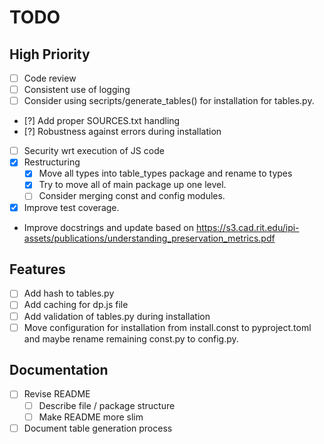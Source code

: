 # TODO

## High Priority
- [ ] Code review
- [ ] Consistent use of logging
- [ ] Consider using secripts/generate_tables() for installation for tables.py.
- [?] Add proper SOURCES.txt handling
- [?] Robustness against errors during installation
- [ ] Security wrt execution of JS code
- [X] Restructuring
  - [X] Move all types into table_types package and rename to types
  - [X] Try to move all of main package up one level.
  - [ ] Consider merging const and config modules.
- [X] Improve test coverage.
- Improve docstrings and update based on https://s3.cad.rit.edu/ipi-assets/publications/understanding_preservation_metrics.pdf

## Features
- [ ] Add hash to tables.py
- [ ] Add caching for dp.js file
- [ ] Add validation of tables.py during installation
- [ ] Move configuration for installation from install.const to pyproject.toml and maybe rename remaining const.py to config.py.

## Documentation
- [ ] Revise README
  - [ ] Describe file / package structure
  - [ ] Make README more slim
- [ ] Document table generation process
